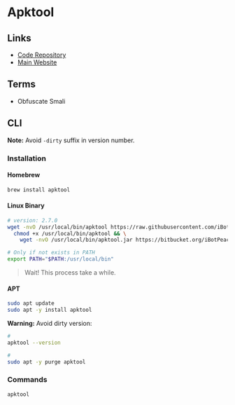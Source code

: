 # Apktool

## Links

- [Code Repository](https://github.com/iBotPeaches/Apktool)
- [Main Website](https://ibotpeaches.github.io/Apktool/)

## Terms

- Obfuscate Smali

## CLI

**Note:** Avoid `-dirty` suffix in version number.

### Installation

#### Homebrew

```sh
brew install apktool
```

#### Linux Binary

```sh
# version: 2.7.0
wget -nvO /usr/local/bin/apktool https://raw.githubusercontent.com/iBotPeaches/Apktool/master/scripts/linux/apktool && \
  chmod +x /usr/local/bin/apktool && \
    wget -nvO /usr/local/bin/apktool.jar https://bitbucket.org/iBotPeaches/apktool/downloads/apktool_2.7.0.jar

# Only if not exists in PATH
export PATH="$PATH:/usr/local/bin"
```

> Wait! This process take a while.

#### APT

```sh
sudo apt update
sudo apt -y install apktool
```

**Warning:** Avoid dirty version:

```sh
#
apktool --version

#
sudo apt -y purge apktool
```

### Commands

```sh
apktool
```

<!-- ### Usage

```sh
#
apktool
``` -->
